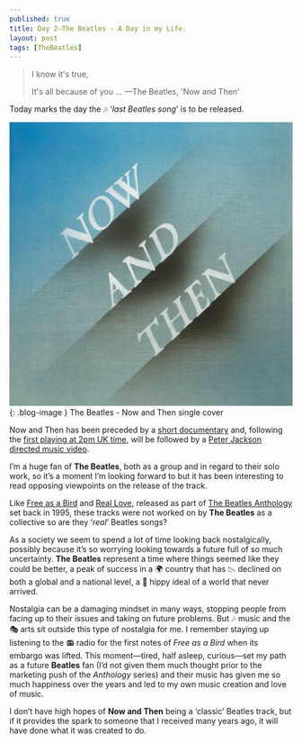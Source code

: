 ```yaml
---
published: true
title: Day 2—The Beatles - A Day in my Life.
layout: post
tags: [TheBeatles]
---
```

> I know it's true,
> 
> It's all because of you … —The Beatles, 'Now and Then'

Today marks the day the 🎶 ‘_last Beatles song_’ is to be released.

![The Beatles - Now and Then single cover](https://raw.githubusercontent.com/whitingx/whitingx.github.io/master/_posts/images/the_beatles_now_then.jpg "The Beatles - Now and Then single cover"){: .blog-image }
<span class="blog-image-caption">The Beatles - Now and Then single cover</span>

Now and Then has been preceded by a [short documentary](https://youtu.be/APJAQoSCwuA) and, following the [first playing at 2pm UK time](https://www.bbc.co.uk/programmes/m001rr54), will be followed by a [Peter Jackson directed music video](https://youtu.be/Opxhh9Oh3rg).

I’m a huge fan of **The Beatles**, both as a group and in regard to their solo work, so it’s a moment I’m looking forward to but it has been interesting to read opposing viewpoints on the release of the track.

Like [Free as a Bird](https://youtu.be/ODIvONHPqpk?feature=shared) and [Real Love](https://youtu.be/ax7krBKzmVI?feature=shared), released as part of [The Beatles Anthology](https://www.thebeatles.com/beatles-anthology) set back in 1995, these tracks were not worked on by **The Beatles** as a collective so are they ‘_real_’ Beatles songs?

As a society we seem to spend a lot of time looking back nostalgically, possibly because it’s so worrying looking towards a future full of so much uncertainty. **The Beatles** represent a time where things seemed like they could be better, a peak of success in a 🌍 country that has 📉 declined on both a global and a national level, a 🌻 hippy ideal of a world that never arrived.

Nostalgia can be a damaging mindset in many ways, stopping people from facing up to their issues and taking on future problems. But 🎶 music and the 🎭 arts sit outside this type of nostalgia for me. I remember staying up listening to the 📻 radio for the first notes of _Free as a Bird_ when its embargo was lifted. This moment—tired, half asleep, curious—set my path as a future **Beatles** fan (I’d not given them much thought prior to the marketing push of the _Anthology_ series) and their music has given me so much happiness over the years and led to my own music creation and love of music.

I don’t have high hopes of **Now and Then** being a ‘classic’ Beatles track, but if it provides the spark to someone that I received many years ago, it will have done what it was created to do.
